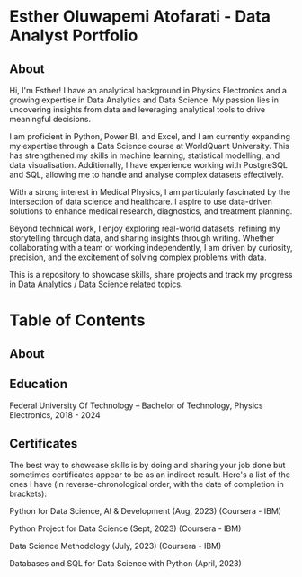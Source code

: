 # Esther Oluwapemi Atofarati - Data Analyst Portfolio

## About

Hi, I'm Esther! I have an analytical background in Physics Electronics and a growing expertise in Data Analytics and Data Science. My passion lies in uncovering insights from data and leveraging analytical tools to drive meaningful decisions.  

I am proficient in Python, Power BI, and Excel, and I am currently expanding my expertise through a Data Science course at WorldQuant University. This has strengthened my skills in machine learning, statistical modelling, and data visualisation. Additionally, I have experience working with PostgreSQL and SQL, allowing me to handle and analyse complex datasets effectively.  

With a strong interest in Medical Physics, I am particularly fascinated by the intersection of data science and healthcare. I aspire to use data-driven solutions to enhance medical research, diagnostics, and treatment planning.  

Beyond technical work, I enjoy exploring real-world datasets, refining my storytelling through data, and sharing insights through writing. Whether collaborating with a team or working independently, I am driven by curiosity, precision, and the excitement of solving complex problems with data.

This is a repository to showcase skills, share projects and track my progress in Data Analytics / Data Science related topics.

# Table of Contents

## About

## Education

Federal University Of Technology – Bachelor of Technology, Physics Electronics, 2018 - 2024

## Certificates
The best way to showcase skills is by doing and sharing your job done but sometimes certificates appear to be as an indirect result. Here's a list of the ones I have (in reverse-chronological order, with the date of completion in brackets):

Python for Data Science, AI & Development  (Aug, 2023) (Coursera - IBM)

Python Project for Data Science (Sept, 2023) (Coursera - IBM)

Data Science Methodology  (July, 2023) (Coursera - IBM)

Databases and SQL for Data Science with Python (April, 2023)
